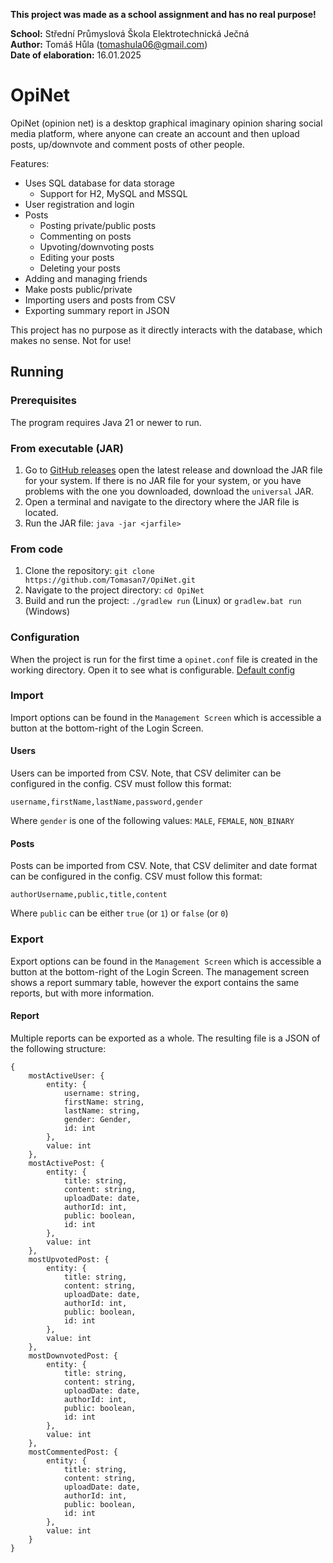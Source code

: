 **This project was made as a school assignment and has no real purpose!**

**School:** Střední Průmyslová Škola Elektrotechnická Ječná  
**Author:** Tomáš Hůla (tomashula06@gmail.com)  
**Date of elaboration:** 16.01.2025

# OpiNet

OpiNet (opinion net) is a desktop graphical imaginary opinion sharing social media platform, where anyone can create an account and then upload posts, up/downvote and comment posts
of other people.

Features:
- Uses SQL database for data storage
  - Support for H2, MySQL and MSSQL
- User registration and login
- Posts
  - Posting private/public posts
  - Commenting on posts
  - Upvoting/downvoting posts
  - Editing your posts
  - Deleting your posts
- Adding and managing friends
- Make posts public/private
- Importing users and posts from CSV
- Exporting summary report in JSON

This project has no purpose as it directly interacts with the database, which makes no sense. Not for use!

## Running

### Prerequisites

The program requires Java 21 or newer to run.

### From executable (JAR)

1. Go to [GitHub releases](https://github.com/Tomasan7/OpiNet/releases) open the latest release and download the JAR file for your system. If there is no JAR file for your system, or you have problems with the one you downloaded, download the `universal` JAR.
2. Open a terminal and navigate to the directory where the JAR file is located.
3. Run the JAR file: `java -jar <jarfile>`

### From code

1. Clone the repository: `git clone https://github.com/Tomasan7/OpiNet.git`
2. Navigate to the project directory: `cd OpiNet`
3. Build and run the project: `./gradlew run` (Linux) or `gradlew.bat run` (Windows)

### Configuration

When the project is run for the first time a `opinet.conf` file is created in the working directory.
Open it to see what is configurable.
[Default config](src/main/resources/opinet.conf)

### Import

Import options can be found in the `Management Screen` which is accessible a button at the bottom-right of the Login Screen.

#### Users

Users can be imported from CSV.
Note, that CSV delimiter can be configured in the config.
CSV must follow this format:
```
username,firstName,lastName,password,gender
```
Where `gender` is one of the following values: `MALE`, `FEMALE`, `NON_BINARY`

#### Posts

Posts can be imported from CSV.
Note, that CSV delimiter and date format can be configured in the config.
CSV must follow this format:
```
authorUsername,public,title,content
```
Where `public` can be either `true` (or `1`) or `false` (or `0`)

### Export

Export options can be found in the `Management Screen` which is accessible a button at the bottom-right of the Login Screen.
The management screen shows a report summary table, however the export contains the same reports, but with more information.

#### Report

Multiple reports can be exported as a whole.
The resulting file is a JSON of the following structure:
```
{
    mostActiveUser: {
        entity: {
            username: string,
            firstName: string,
            lastName: string,
            gender: Gender,
            id: int
        },
        value: int
    },
    mostActivePost: {
        entity: {
            title: string,
            content: string,
            uploadDate: date,
            authorId: int,
            public: boolean,
            id: int
        },
        value: int
    },
    mostUpvotedPost: {
        entity: {
            title: string,
            content: string,
            uploadDate: date,
            authorId: int,
            public: boolean,
            id: int
        },
        value: int
    },
    mostDownvotedPost: {
        entity: {
            title: string,
            content: string,
            uploadDate: date,
            authorId: int,
            public: boolean,
            id: int
        },
        value: int
    },
    mostCommentedPost: {
        entity: {
            title: string,
            content: string,
            uploadDate: date,
            authorId: int,
            public: boolean,
            id: int
        },
        value: int
    }
}
```
